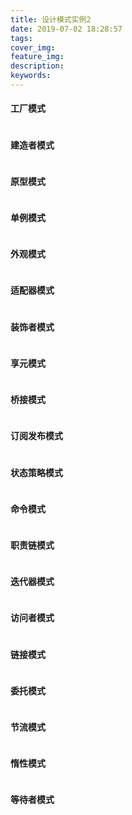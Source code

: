 ```yaml
---
title: 设计模式实例2
date: 2019-07-02 18:28:57
tags:
cover_img:
feature_img:
description:
keywords:
---
```

#### 工厂模式
```

```

#### 建造者模式
```
```

#### 原型模式
```
```

#### 单例模式
```
```

#### 外观模式
```
```

#### 适配器模式
```
```


#### 装饰者模式
```
```


#### 享元模式
```
```


#### 桥接模式
```
```


#### 订阅发布模式
```
```


#### 状态策略模式
 ```
```

#### 命令模式
```
```


#### 职责链模式
```
```


#### 迭代器模式
```
```


#### 访问者模式
```
```


#### 链接模式
```
```


#### 委托模式
```
```


#### 节流模式
```
```


#### 惰性模式
```
```


#### 等待者模式
```
```

